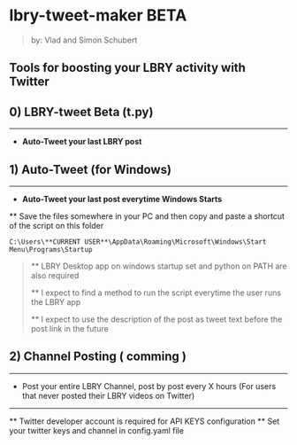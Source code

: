 # lbry-tweet-maker BETA

> by: Vlad and Simon Schubert 

## Tools for boosting your LBRY activity with Twitter 

## 0) LBRY-tweet Beta (t.py)
---
- **Auto-Tweet your last LBRY post**  

## 1) Auto-Tweet (for Windows) 
---
- **Auto-Tweet your last post everytime Windows Starts** 

** Save the files somewhere in your PC and then copy and paste a shortcut of the script on this folder

``` C:\Users\**CURRENT USER**\AppData\Roaming\Microsoft\Windows\Start Menu\Programs\Startup ```

> ** LBRY Desktop app on windows startup set and python on PATH are also required
>
>** I expect to find a method to run the script everytime the user runs the LBRY app
>
>** I expect to use the description of the post as tweet text before the post link in the future

## 2) Channel Posting ( comming ) 
---
- Post your entire LBRY Channel, post by post every X hours 
(For users that never posted their LBRY videos on Twitter) 


---
** Twitter developer account is required for API KEYS configuration
** Set your twitter keys and channel in config.yaml file 
